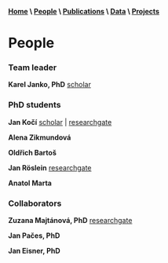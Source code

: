 **[Home](index.html) \ [People](people.html) \ [Publications](publications.html) \ [Data](data.html) \ [Projects](projects.html)**

# People
### Team leader
**Karel Janko, PhD**
[scholar](https://scholar.google.com/citations?user=azHnMBgAAAAJ&hl=en&oi=ao)

### PhD students
**Jan Kočí**
[scholar](https://scholar.google.com/citations?user=T-A4CwMAAAAJ&hl=en&oi=sra) | [researchgate](https://www.researchgate.net/profile/Jan_Koci2)

**Alena Zikmundová**

**Oldřich Bartoš**

**Jan Röslein**
[researchgate](https://www.researchgate.net/profile/Jan_Roeslein)

**Anatol Marta**

### Collaborators
**Zuzana Majtánová, PhD** [researchgate](https://www.researchgate.net/profile/Zuzana_Majtanova)

**Jan Pačes, PhD**

**Jan Eisner, PhD**
